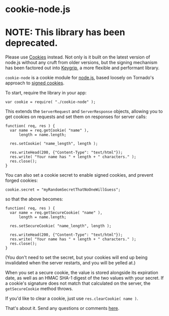 cookie-node.js
============

# NOTE: This library has been deprecated.

Please use [Cookies](https://github.com/jed/cookies) instead. Not only is it built on the latest version of node.js without any cruft from older versions, but the signing mechanism has been factored out into [Keygrip](/jed/keygrip), a more flexible and performant library.

`cookie-node` is a cookie module for [node.js](http://nodejs.org/), based
loosely on Tornado's approach to [signed cookies](http://www.tornadoweb.org/documentation#cookies-and-secure-cookies).

To start, require the library in your app:

    var cookie = require( "./cookie-node" );

This extends the `ServerRequest` and `ServerResponse` objects, allowing you to
get cookies on requests and set them on responses for server calls:

    function( req, res ) {
      var name = req.getCookie( "name" ),
          length = name.length;

      res.setCookie( "name_length", length );

      res.writeHead(200, {"Content-Type": "text/html"});	
      res.write( "Your name has " + length + " characters." );	
      res.close();
    }

You can also set a cookie secret to enable signed cookies, and prevent forged
cookies:

    cookie.secret = "myRandomSecretThatNoOneWillGuess";

so that the above becomes:

    function( req, res ) {
      var name = req.getSecureCookie( "name" ),
          length = name.length;

      res.setSecureCookie( "name_length", length );

      res.writeHead(200, {"Content-Type": "text/html"});	
      res.write( "Your name has " + length + " characters." );	
      res.close();
    }
    
(You don't need to set the secret, but your cookies will end up being
invalidated when the server restarts, and you will be yelled at.)
    
When you set a secure cookie, the value is stored alongside its expiration
date, as well as an HMAC SHA-1 digest of the two values with your secret. If a
cookie's signature does not match that calculated on the server, the
`getSecureCookie` method throws.

If you'd like to clear a cookie, just use `res.clearCookie( name )`.

That's about it. Send any questions or comments [here](http://twitter.com/jedschmidt).
